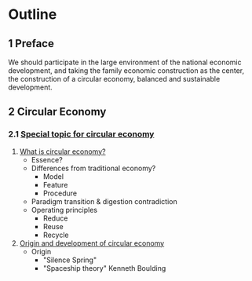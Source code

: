 Outline
========

1 Preface
--------
We should participate in the large environment of the national economic development, and taking the family economic construction as the center, the construction of a circular economy, balanced and sustainable development.

2 Circular Economy
-------------------

### 2.1 [Special topic for circular economy](http://www.china.com.cn/chinese/zhuanti/xhjj/754470.htm)

1. [What is circular economy?](http://www.china.com.cn/chinese/zhuanti/xhjj/760331.htm)
	+ Essence?
	+ Differences from traditional economy?
  		- Model
  		- Feature
  		- Procedure
  	+ Paradigm transition & digestion contradiction
  	+ Operating principles
  		- Reduce
  		- Reuse
  		- Recycle 
2. [Origin and development of circular economy](http://www.china.com.cn/chinese/zhuanti/xhjj/760330.htm)
	+ Origin
		- "Silence Spring"
		- "Spaceship theory" Kenneth Boulding
